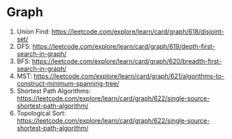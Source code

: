 
# Graph

1. Union Find: https://leetcode.com/explore/learn/card/graph/618/disjoint-set/
2. DFS: https://leetcode.com/explore/learn/card/graph/619/depth-first-search-in-graph/
3. BFS: https://leetcode.com/explore/learn/card/graph/620/breadth-first-search-in-graph/
4. MST: https://leetcode.com/explore/learn/card/graph/621/algorithms-to-construct-minimum-spanning-tree/
5. Shortest Path Algorithms: https://leetcode.com/explore/learn/card/graph/622/single-source-shortest-path-algorithm/
6. Topological Sort: https://leetcode.com/explore/learn/card/graph/622/single-source-shortest-path-algorithm/
